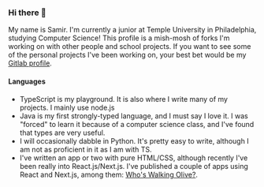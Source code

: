 ### Hi there 👋

My name is Samir. I'm currently a junior at Temple University in Philadelphia, studying Computer Science!
This profile is a mish-mosh of forks I'm working on with other people and school projects. If you want to see some of the personal projects I've been working on, your best bet would be my [Gitlab profile](https://gitlab.com/bdotsamir).

#### Languages
* TypeScript is my playground. It is also where I write many of my projects. I mainly use node.js
* Java is my first strongly-typed language, and I must say I love it. I was "forced" to learn it because of a computer science class, and I've found that types are very useful.
* I will occasionally dabble in Python. It's pretty easy to write, although I am not as proficient in it as I am with TS.
* I've written an app or two with pure HTML/CSS, although recently I've been really into React.js/Next.js. I've published a couple of apps using React and Next.js, among them: [Who's Walking Olive?](https://gitlab.com/bdotsamir/olive).
